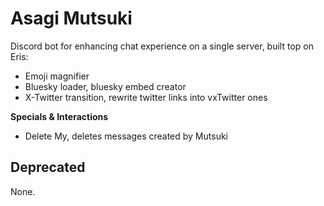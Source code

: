 # Asagi Mutsuki

Discord bot for enhancing chat experience on a single server, built top on Eris:

- Emoji magnifier
- Bluesky loader, bluesky embed creator
- X-Twitter transition, rewrite twitter links into vxTwitter ones

**Specials & Interactions**

- Delete My, deletes messages created by Mutsuki

## Deprecated

None.

